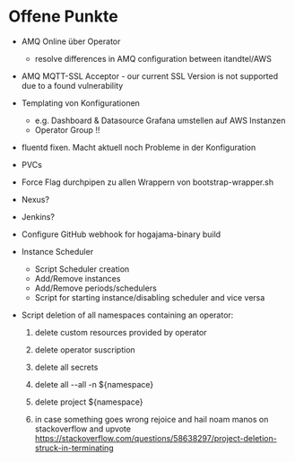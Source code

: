 # Offene Punkte

- AMQ Online über Operator
    - resolve differences in AMQ configuration between itandtel/AWS
- AMQ MQTT-SSL Acceptor - our current SSL Version is not supported due to a found vulnerability
- Templating von Konfigurationen
    - e.g. Dashboard & Datasource Grafana umstellen auf AWS Instanzen
    - Operator Group !!
- fluentd fixen. Macht aktuell noch Probleme in der Konfiguration
- PVCs
- Force Flag durchpipen zu allen Wrappern von bootstrap-wrapper.sh
- Nexus?
- Jenkins?
- Configure GitHub webhook for hogajama-binary build
- Instance Scheduler
    - Script Scheduler creation
    - Add/Remove instances
    - Add/Remove periods/schedulers
    - Script for starting instance/disabling scheduler and vice versa

- Script deletion of all namespaces containing an operator: 
    1. delete custom resources provided by operator
    2. delete operator suscription
    3. delete all secrets
    4. delete all --all -n ${namespace}
    5. delete project ${namespace}
    
    6. in case something goes wrong rejoice and hail noam manos on stackoverflow and upvote https://stackoverflow.com/questions/58638297/project-deletion-struck-in-terminating
